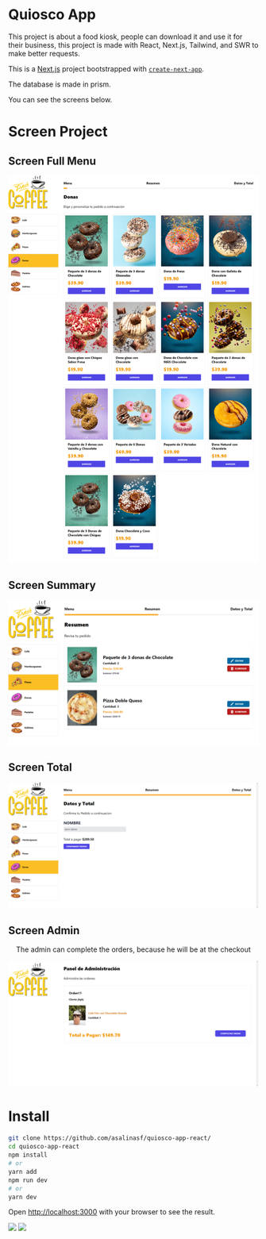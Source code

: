 
# Quiosco App

This project is about a food kiosk, people can download it and use it for their business, this project is made with React, Next.js, Tailwind, and SWR to make better requests.

This is a [Next.js](https://nextjs.org/) project bootstrapped with [`create-next-app`](https://github.com/vercel/next.js/tree/canary/packages/create-next-app).


  The database is made in prism.

  You can see the screens below.
 
# Screen Project  

## Screen Full Menu  
<div align="center">
<img src="/public/assets/img/screenFull.png" >
</div>

## Screen Summary  
<div align="center">
<img src="/public/assets/img/screenResumen.png" >
</div>

## Screen Total  
<div align="center">
<img src="/public/assets/img/screenTotal.png" >
</div>

## Screen Admin  
<div align="center">
<p>The admin can complete the orders, because he will be at the checkout</p>
<img src="/public/assets/img/screenAdmin.png" >
</div>

# Install
```bash
git clone https://github.com/asalinasf/quiosco-app-react/
cd quiosco-app-react
npm install
# or
yarn add
npm run dev
# or 
yarn dev
```
Open [http://localhost:3000](http://localhost:3000) with your browser to see the result.

<p>
  <img  src="https://img.shields.io/github/stars/asalinasf/quiosco-app-react" />
  <img  src="https://img.shields.io/github/languages/top/asalinasf/quiosco-app-react" />
</p>
